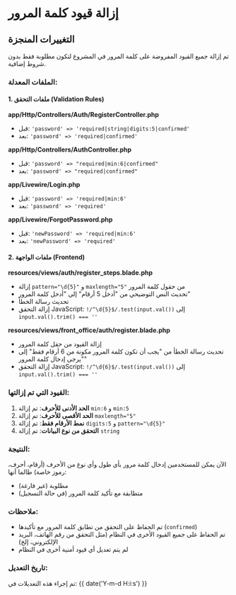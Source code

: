 # إزالة قيود كلمة المرور

## التغييرات المنجزة

تم إزالة جميع القيود المفروضة على كلمة المرور في المشروع لتكون مطلوبة فقط بدون شروط إضافية.

### الملفات المعدلة:

#### 1. ملفات التحقق (Validation Rules)

**app/Http/Controllers/Auth/RegisterController.php**
- قبل: `'password' => 'required|string|digits:5|confirmed'`
- بعد: `'password' => 'required|confirmed'`

**app/Http/Controllers/AuthController.php**
- قبل: `'password' => "required|min:6|confirmed"`
- بعد: `'password' => "required|confirmed"`

**app/Livewire/Login.php**
- قبل: `'password' => 'required|min:6'`
- بعد: `'password' => 'required'`

**app/Livewire/ForgotPassword.php**
- قبل: `'newPassword' => 'required|min:6'`
- بعد: `'newPassword' => 'required'`

#### 2. ملفات الواجهة (Frontend)

**resources/views/auth/register_steps.blade.php**
- إزالة `pattern="\d{5}"` و `maxlength="5"` من حقول كلمة المرور
- تحديث النص التوضيحي من "أدخل 5 أرقام" إلى "أدخل كلمة المرور"
- تحديث رسالة الخطأ
- إزالة التحقق JavaScript: `!/^\d{5}$/.test(input.val())` إلى `input.val().trim() === ''`

**resources/views/front_office/auth/register.blade.php**
- إزالة القيود من حقل كلمة المرور
- تحديث رسالة الخطأ من "يجب أن تكون كلمة المرور مكونة من 6 أرقام فقط" إلى "يرجى إدخال كلمة المرور"
- إزالة التحقق JavaScript: `!/^\d{6}$/.test(input.val())` إلى `input.val().trim() === ''`

### القيود التي تم إزالتها:

1. **الحد الأدنى للأحرف**: تم إزالة `min:6` و `min:5`
2. **الحد الأقصى للأحرف**: تم إزالة `maxlength="5"`
3. **نمط الأرقام فقط**: تم إزالة `digits:5` و `pattern="\d{5}"`
4. **التحقق من نوع البيانات**: تم إزالة `string`

### النتيجة:

الآن يمكن للمستخدمين إدخال كلمة مرور بأي طول وأي نوع من الأحرف (أرقام، أحرف، رموز خاصة) طالما أنها:
- مطلوبة (غير فارغة)
- متطابقة مع تأكيد كلمة المرور (في حالة التسجيل)

### ملاحظات:

- تم الحفاظ على التحقق من تطابق كلمة المرور مع تأكيدها (`confirmed`)
- تم الحفاظ على جميع القيود الأخرى في النظام (مثل التحقق من رقم الهاتف، البريد الإلكتروني، إلخ)
- لم يتم تعديل أي قيود أمنية أخرى في النظام

### تاريخ التعديل:
تم إجراء هذه التعديلات في: {{ date('Y-m-d H:i:s') }}
